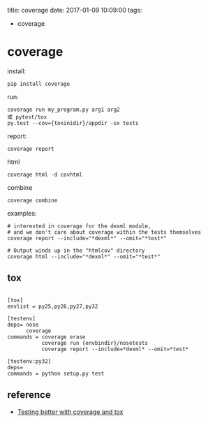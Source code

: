 title: coverage
date: 2017-01-09 10:09:00
tags:
- coverage

# coverage

install:

	pip install coverage
		
run:

	coverage run my_program.py arg1 arg2
	或 pytest/tox
	py.test --cov={toxinidir}/appdir -sx tests
	
report:

	coverage report
	
html

	coverage html -d covhtml
	
combine

	coverage combine


examples:

	# interested in coverage for the dexml module,
	# and we don't care about coverage within the tests themselves
	coverage report --include="*dexml*" --omit="*test*"
	
	# Output winds up in the "htmlcov" directory
	coverage html --include="*dexml*" --omit="*test*"
	
	
## tox

```

[tox]
envlist = py25,py26,py27,py32
 
[testenv]
deps= nose
      coverage
commands = coverage erase
           coverage run {envbindir}/nosetests
           coverage report --include=*dexml* --omit=*test*
 
[testenv:py32]
deps=
commands = python setup.py test
```


## reference

* [Testing better with coverage and tox](https://www.rfk.id.au/blog/entry/testing-better-coverage-tox/)	